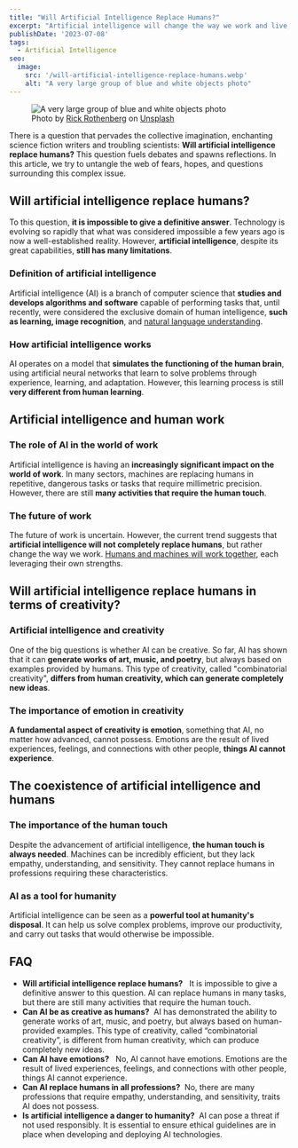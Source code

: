 ```yaml
---
title: "Will Artificial Intelligence Replace Humans?"
excerpt: "Artificial intelligence will change the way we work and live, but can it really replace humans? Let's explore limits and capabilities of this technology."
publishDate: '2023-07-08'
tags:
  - Artificial Intelligence
seo:
  image:
    src: '/will-artificial-intelligence-replace-humans.webp'
    alt: "A very large group of blue and white objects photo"
---
```


<figure>
  <img src="/will-artificial-intelligence-replace-humans.webp" alt="A very large group of blue and white objects photo">
  <figcaption>Photo by <a href="https://unsplash.com/@rick_rothenberg?utm_content=creditCopyText&amp;utm_medium=referral&amp;utm_source=unsplash">Rick Rothenberg</a> on <a href="https://unsplash.com/photos/a-very-large-group-of-blue-and-white-objects-EnlVYvzwY3Y?utm_content=creditCopyText&amp;utm_medium=referral&amp;utm_source=unsplash">Unsplash</a></figcaption>
</figure>

There is a question that pervades the collective imagination, enchanting science fiction writers and troubling scientists: **Will artificial intelligence replace humans?** This question fuels debates and spawns reflections. In this article, we try to untangle the web of fears, hopes, and questions surrounding this complex issue.

## Will artificial intelligence replace humans?

To this question, **it is impossible to give a definitive answer**. Technology is evolving so rapidly that what was considered impossible a few years ago is now a well-established reality. However, **artificial intelligence**, despite its great capabilities, **still has many limitations**.

### Definition of artificial intelligence

Artificial intelligence (AI) is a branch of computer science that **studies and develops algorithms and software** capable of performing tasks that, until recently, were considered the exclusive domain of human intelligence, **such as learning, image recognition**, and [natural language understanding](https://www.ibm.com/topics/natural-language-processing).

### How artificial intelligence works

AI operates on a model that **simulates the functioning of the human brain**, using artificial neural networks that learn to solve problems through experience, learning, and adaptation. However, this learning process is still **very different from human learning**.

## Artificial intelligence and human work

### The role of AI in the world of work

Artificial intelligence is having an **increasingly significant impact on the world of work**. In many sectors, machines are replacing humans in repetitive, dangerous tasks or tasks that require millimetric precision. However, there are still **many activities that require the human touch**.

### The future of work

The future of work is uncertain. However, the current trend suggests that **artificial intelligence will not completely replace humans**, but rather change the way we work. [Humans and machines will work together](https://hbr.org/2018/07/collaborative-intelligence-humans-and-ai-are-joining-forces), each leveraging their own strengths.

## Will artificial intelligence replace humans in terms of creativity?

### Artificial intelligence and creativity

One of the big questions is whether AI can be creative. So far, AI has shown that it can **generate works of art, music, and poetry**, but always based on examples provided by humans. This type of creativity, called "combinatorial creativity", **differs from human creativity, which can generate completely new ideas**.

### The importance of emotion in creativity

**A fundamental aspect of creativity is emotion**, something that AI, no matter how advanced, cannot possess. Emotions are the result of lived experiences, feelings, and connections with other people, **things AI cannot experience**.

## The coexistence of artificial intelligence and humans

### The importance of the human touch

Despite the advancement of artificial intelligence, **the human touch is always needed**. Machines can be incredibly efficient, but they lack empathy, understanding, and sensitivity. They cannot replace humans in professions requiring these characteristics.

### AI as a tool for humanity

Artificial intelligence can be seen as a **powerful tool at humanity's disposal**. It can help us solve complex problems, improve our productivity, and carry out tasks that would otherwise be impossible.

## FAQ

- **Will artificial intelligence replace humans?**   It is impossible to give a definitive answer to this question. AI can replace humans in many tasks, but there are still many activities that require the human touch.
- **Can AI be as creative as humans?**  AI has demonstrated the ability to generate works of art, music, and poetry, but always based on human-provided examples. This type of creativity, called “combinatorial creativity”, is different from human creativity, which can produce completely new ideas.
- **Can AI have emotions?**   No, AI cannot have emotions. Emotions are the result of lived experiences, feelings, and connections with other people, things AI cannot experience.
- **Can AI replace humans in all professions?**  No, there are many professions that require empathy, understanding, and sensitivity, traits AI does not possess.
- **Is artificial intelligence a danger to humanity?**  AI can pose a threat if not used responsibly. It is essential to ensure ethical guidelines are in place when developing and deploying AI technologies.